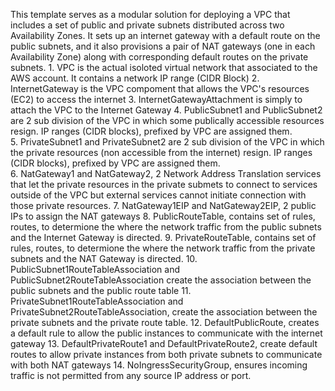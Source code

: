This template serves as a modular solution for deploying a VPC that includes a set of public and private subnets distributed across two Availability Zones. 
It sets up an internet gateway with a default route on the public subnets, 
and it also provisions a pair of NAT gateways (one in each Availability Zone) along with corresponding default routes on the private subnets.
    1. VPC is the actual isoloted virtual network that associated to the AWS account. It contains a network IP range (CIDR Block)
    2. InternetGateway is the VPC compoment that allows the VPC's resources (EC2) to access the internet
    3. InternetGatewayAttachment is simply to attach the VPC to the Internet Gateway
    4. PublicSubnet1 and PublicSubnet2 are 2 sub division of the VPC in which some publically accessible resources resign. IP ranges (CIDR blocks), prefixed by VPC are assigned them.  
    5. PrivateSubnet1 and PrivateSubnet2 are 2 sub division of the VPC in which the private resources (non accessible from the internet) resign. IP ranges (CIDR blocks), prefixed by VPC are assigned them.  
    6. NatGateway1 and NatGateway2, 2 Network Address Translation services that let the private resources in the private submets to connect to services outside of the VPC but external services cannot initiate connection with those private resources.
    7. NatGateway1EIP and NatGateway2EIP, 2 public IPs to assign the NAT gateways
    8. PublicRouteTable, contains set of rules, routes, to determione the where the network traffic from the public subnets  and the Internet Gateway is directed.
    9. PrivateRouteTable, contains set of rules, routes, to determione the where the network traffic from the private subnets and the NAT Gateway is directed.
    10. PublicSubnet1RouteTableAssociation and PublicSubnet2RouteTableAssociation create the association between the public subnets and the public route table
    11. PrivateSubnet1RouteTableAssociation and PrivateSubnet2RouteTableAssociation, create the association between the private subnets and the private route table.
    12. DefaultPublicRoute, creates a default rule to allow the public instances to communicate with the internet gateway
    13. DefaultPrivateRoute1 and DefaultPrivateRoute2, create default routes to allow private instances from both private subnets to communicate with both NAT gateways
    14. NoIngressSecurityGroup, ensures incoming traffic is not permitted from any source IP address or port.